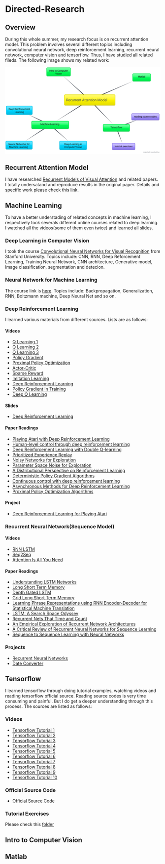 # Directed-Research

## Overview

During this whole summer, my research focus is on recurrent attention model. This problem involves several different topics including convolutional neural network, deep reinforcement learning, recurrent neural network, computer vision and tensorflow. Thus, I have studied all related fileds. The following image shows my related work:

![mind map](/images/mindmap.png)

## Recurrent Attention Model

I have researched [Recurrent Models of Visual Attention](https://papers.nips.cc/paper/5542-recurrent-models-of-visual-attention.pdf) and related papers. I totally undersatand and reproduce results in the original paper. Details and specific work please check this [link](https://github.com/bei1994/Recurrent-Attention-Model).

## Machine Learning

To have a better understading of related concepts in machine learning, I respectively took severals different online courses related to deep learning. I watched all the videos(some of them even twice) and learned all slides. 

### Deep Learning in Computer Vision

I took the course [Convolutional Neural Networks for Visual Recognition](http://cs231n.stanford.edu/2017/) from Stanford University. Topics include: CNN, RNN, Deep Reforcement Learning, Training Neural Network, CNN architecture, Generative model, Image classification, segmentation and detecion. 

### Neural Network for Machine Learning

The course link is [here](https://www.coursera.org/learn/neural-networks/home/welcome). Topics include: Backpropagation, Generalization, RNN, Boltzmann machine, Deep Neural Net and so on.

### Deep Reinforcement Learning

I learned various materials from different sources. Lists are as follows:

#### Videos

* [Q Learning 1](https://www.youtube.com/watch?v=o_g9JUMw1Oc&index=3&list=PLJV_el3uVTsODxQFgzMzPLa16h6B8kWM_)
* [Q Learning 2](https://www.youtube.com/watch?v=2-zGCx4iv_k&index=4&list=PLJV_el3uVTsODxQFgzMzPLa16h6B8kWM_)
* [Q Learning 3](https://www.youtube.com/watch?v=tnPVcec22cg&index=5&list=PLJV_el3uVTsODxQFgzMzPLa16h6B8kWM_)
* [Policy Gradient](https://www.youtube.com/watch?v=z95ZYgPgXOY&list=PLJV_el3uVTsODxQFgzMzPLa16h6B8kWM_&index=1)
* [Proximal Policy Optimization](https://www.youtube.com/watch?v=OAKAZhFmYoI&index=2&list=PLJV_el3uVTsODxQFgzMzPLa16h6B8kWM_)
* [Actor-Critic](https://www.youtube.com/watch?v=j82QLgfhFiY&list=PLJV_el3uVTsODxQFgzMzPLa16h6B8kWM_&index=6)
* [Sparse Reward](https://www.youtube.com/watch?v=-5cCWhu0OaM&index=7&list=PLJV_el3uVTsODxQFgzMzPLa16h6B8kWM_)
* [Imitation Learning](https://www.youtube.com/watch?v=rl_ozvqQUU8&index=8&list=PLJV_el3uVTsODxQFgzMzPLa16h6B8kWM_)
* [Deep Reinforcement Learning](https://www.youtube.com/watch?v=W8XF3ME8G2I&list=PLJV_el3uVTsPy9oCRY30oBPNLCo89yu49&index=33)
* [Policy Gradient in Training](https://www.youtube.com/watch?v=y8UPGr36ccI&index=34&list=PLJV_el3uVTsPy9oCRY30oBPNLCo89yu49)
* [Deep Q Learning](https://www.youtube.com/watch?v=Vz5l886eptw&index=4&t=0s&list=PLvSdMJxMoHLv2S2Do7ny44wsanh3htCAc)

#### Slides

* [Deep Reinforcement Learning](http://speech.ee.ntu.edu.tw/~tlkagk/courses_MLDS18.html)

#### Paper Readings

* [Playing Atari with Deep Reinforcement Learning](https://arxiv.org/abs/1312.5602)
* [Human-level control through deep reinforcement learning](https://web.stanford.edu/class/psych209/Readings/MnihEtAlHassibis15NatureControlDeepRL.pdf)
* [Deep Reinforcement Learning with Double Q-learning](https://arxiv.org/abs/1509.06461)
* [Prioritized Experience Replay](https://arxiv.org/abs/1511.05952?context=cs)
* [Noisy Networks for Exploration](https://arxiv.org/abs/1706.10295)
* [Parameter Space Noise for Exploration](https://arxiv.org/abs/1706.01905)
* [A Distributional Perspective on Reinforcement Learning](https://arxiv.org/pdf/1707.06887.pdf)
* [Deterministic Policy Gradient Algorithms](http://proceedings.mlr.press/v32/silver14.pdf)
* [Continuous control with deep reinforcement learning](https://arxiv.org/abs/1509.02971)
* [Asynchronous Methods for Deep Reinforcement Learning](https://arxiv.org/abs/1602.01783)
* [Proximal Policy Optimization Algorithms](https://arxiv.org/abs/1707.06347)

#### Project
* [Deep Reinforcement Learning for Playing Atari](https://github.com/Hvass-Labs/TensorFlow-Tutorials/blob/master/reinforcement_learning.py)

### Recurrent Neural Network(Sequence Model)

#### Videos

* [RNN LSTM](https://www.youtube.com/watch?v=y7qrilE-Zlc&index=1&list=PLvSdMJxMoHLsMSf7GMhKSOYIOza8ZvSVE)
* [Seq2Seq](https://www.youtube.com/watch?v=ElmBrKyMXxs&list=PLvSdMJxMoHLsMSf7GMhKSOYIOza8ZvSVE&index=2)
* [Attention Is All You Need](https://www.youtube.com/watch?v=iDulhoQ2pro&index=3&list=PLvSdMJxMoHLsMSf7GMhKSOYIOza8ZvSVE)

#### Paper Readings

* [Understanding LSTM Networks](https://colah.github.io/posts/2015-08-Understanding-LSTMs/)
* [Long Short Term Memory](http://www.bioinf.jku.at/publications/older/2604.pdf)
* [Depth Gated LSTM](https://arxiv.org/abs/1508.03790)
* [Grid Long Short Term Memory](https://arxiv.org/abs/1507.01526)
* [Learning Phrase Representations using RNN Encoder-Decoder for Statistical Machine Translation](https://arxiv.org/abs/1406.1078)
* [LSTM: A Search Space Odyssey](https://arxiv.org/abs/1503.04069)
* [Recurrent Nets That Time and Count](ftp://ftp.idsia.ch/pub/juergen/TimeCount-IJCNN2000.pdf)
* [An Empirical Exploration of Recurrent Network Architectures](http://proceedings.mlr.press/v37/jozefowicz15.pdf)
* [A Critical Review of Recurrent Neural Networks for Sequence Learning](https://arxiv.org/abs/1506.00019)
* [Sequence to Sequence Learning with Neural Networks](https://arxiv.org/abs/1506.00019)

### Projects

* [Recurrent Neural Networks](https://www.tensorflow.org/tutorials/sequences/recurrent)
* [Date Converter](https://github.com/sachinruk/deepschool.io/blob/master/DL-Keras_Tensorflow/Lesson%2019%20-%20Seq2Seq%20-%20Date%20translator.ipynb)

## Tensorflow

I learned tensorflow through doing tutorial examples, watching videos and reading tensorflow official source. Reading source codes is very time consuming and painful. But I do get a deeper understanding through this process. The sources are listed as follows:

### Videos

* [Tensorflow Tutorial 1](https://www.youtube.com/watch?v=eAtGqz8ytOI&list=PLjSwXXbVlK6IHzhLOMpwHHLjYmINRstrk)
* [Tensorflow Tutorial 2](https://www.youtube.com/watch?v=KOic-GozMTo&index=2&list=PLjSwXXbVlK6IHzhLOMpwHHLjYmINRstrk)
* [Tensorflow Tutorial 3](https://www.youtube.com/watch?v=k3O0VCHxw10&index=3&list=PLjSwXXbVlK6IHzhLOMpwHHLjYmINRstrk)
* [Tensorflow Tutorial 4](https://www.youtube.com/watch?v=yZAmA00mF7s&list=PLjSwXXbVlK6IHzhLOMpwHHLjYmINRstrk&index=4)
* [Tensorflow Tutorial 5](https://www.youtube.com/watch?v=B_NSfh-YiqU&index=5&list=PLjSwXXbVlK6IHzhLOMpwHHLjYmINRstrk)
* [Tensorflow Tutorial 6](https://www.youtube.com/watch?v=-1WcI_Z4iOs&index=6&list=PLjSwXXbVlK6IHzhLOMpwHHLjYmINRstrk)
* [Tensorflow Tutorial 7](https://www.youtube.com/watch?v=i-Q6wkAUfLs&index=7&list=PLjSwXXbVlK6IHzhLOMpwHHLjYmINRstrk)
* [Tensorflow Tutorial 8](https://www.youtube.com/watch?v=WZd2aXMK6oE&index=8&list=PLjSwXXbVlK6IHzhLOMpwHHLjYmINRstrk)
* [Tensorflow Tutorial 9](https://www.youtube.com/watch?v=5QgtWNOwoKo&list=PLjSwXXbVlK6IHzhLOMpwHHLjYmINRstrk&index=9)
* [Tensorflow Tutorial 10](https://www.youtube.com/watch?v=9ZjH4BxrmcY&index=10&list=PLjSwXXbVlK6IHzhLOMpwHHLjYmINRstrk)

### Official Source Code

* [Official Source Code](https://github.com/tensorflow)

### Tutorial Exercises

Please check this [folder]()



## Intro to Computer Vision


## Matlab
